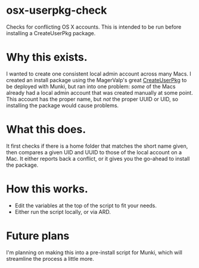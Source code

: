# osx-userpkg-check
Checks for conflicting OS X accounts. This is intended to be run before installing a CreateUserPkg package.

# Why this exists.
I wanted to create one consistent local admin account across many Macs. I created an install package using the MagerValp's great [CreateUserPkg](https://github.com/MagerValp/CreateUserPkg) to be deployed with Munki, but ran into one problem: _some_ of the Macs already had a local admin account that was created manually at some point. This account has the proper name, but _not_ the proper UUID or UID, so installing the package would cause problems.

# What this does.
It first checks if there is a home folder that matches the short name given, then compares a given UID and UUID to those of the local account on a Mac. It either reports back a conflict, or it gives you the go-ahead to install the package.

# How this works.
- Edit the variables at the top of the script to fit your needs.
- Either run the script locally, or via ARD.

# Future plans
I'm planning on making this into a pre-install script for Munki, which will streamline the process a little more.
